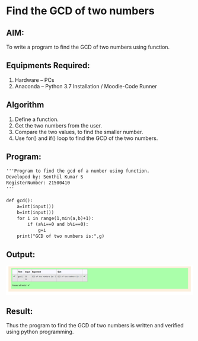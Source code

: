 # Find the GCD of two numbers

## AIM:
To write a program to find the GCD of two numbers using function.

## Equipments Required:
1. Hardware – PCs
2. Anaconda – Python 3.7 Installation / Moodle-Code Runner

## Algorithm
1. Define a function.
2. Get the two numbers from the user.
3. Compare the two values, to find the smaller number.
4. Use for() and if() loop to find the GCD of the two numbers.

## Program:
```
'''Program to find the gcd of a number using function.
Developed by: Senthil Kumar S
RegisterNumber: 21500410
'''

def gcd():
    a=int(input())
    b=int(input())
    for i in range(1,min(a,b)+1):
        if (a%i==0 and b%i==0):
            g=i
    print("GCD of two numbers is:",g)
```

## Output:
![gcd of two number](two.PNG)


## Result:
Thus the program to find the GCD of two numbers is written and verified using python programming.
